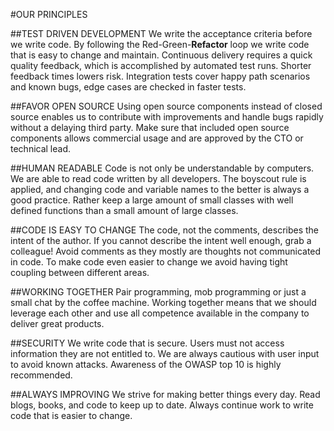 #OUR PRINCIPLES

##TEST DRIVEN DEVELOPMENT
We write the acceptance criteria before we write code. By following the Red-Green-**Refactor** loop we write code that is easy to change and maintain. Continuous delivery requires a quick quality feedback, which is accomplished by automated test runs. Shorter feedback times lowers risk. Integration tests cover happy path scenarios and known bugs, edge cases are checked in faster tests.

##FAVOR OPEN SOURCE
Using open source components instead of closed source enables us to contribute with improvements and handle bugs rapidly without a delaying third party. Make sure that included open source components allows commercial usage and are approved by the CTO or technical lead.

##HUMAN READABLE
Code is not only be understandable by computers. We are able to read code written by all developers. The boyscout rule is applied, and changing code and variable names to the better is always a good practice. Rather keep a large amount of small classes with well defined functions than a small amount of large classes.

##CODE IS EASY TO CHANGE
The code, not the comments, describes the intent of the author. If you cannot describe the intent well enough, grab a colleague! Avoid comments as they mostly are thoughts not communicated in code. To make code even easier to change we avoid having tight coupling between different areas.

##WORKING TOGETHER
Pair programming, mob programming or just a small chat by the coffee machine. Working together means that we should leverage each other and use all competence available in the company to deliver great products.

##SECURITY
We write code that is secure. Users must not access information they are not entitled to. We are always cautious with user input to avoid known attacks. Awareness of the OWASP top 10 is highly recommended.

##ALWAYS IMPROVING
We strive for making better things every day. Read blogs, books, and code to keep up to date. Always continue work to write code that is easier to change.
